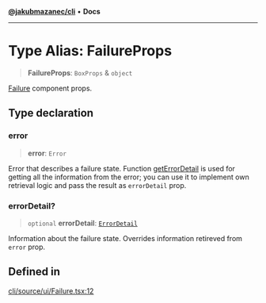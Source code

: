 [**@jakubmazanec/cli**](../README.md) • **Docs**

---

# Type Alias: FailureProps

> **FailureProps**: `BoxProps` & `object`

[Failure](../functions/Failure.md) component props.

## Type declaration

### error

> **error**: `Error`

Error that describes a failure state. Function [getErrorDetail](../functions/getErrorDetail.md) is
used for getting all the information from the error; you can use it to implement own retrieval logic
and pass the result as `errorDetail` prop.

### errorDetail?

> `optional` **errorDetail**: [`ErrorDetail`](ErrorDetail.md)

Information about the failure state. Overrides information retireved from `error` prop.

## Defined in

[cli/source/ui/Failure.tsx:12](https://github.com/jakubmazanec/tools/blob/28bd44b020b25cf8f9b96b5a385bb7c918cf32ab/packages/cli/source/ui/Failure.tsx#L12)
